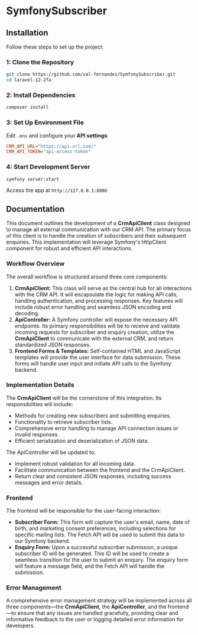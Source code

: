 # SymfonySubscriber

## Installation
Follow these steps to set up the project:

### 1: Clone the Repository
```bash
git clone https://github.com/val-fernandes/SymfonySubscriber.git
cd laravel-12-2fa
```

### 2: Install Dependencies
```bash
composer install
```

### 3: Set Up Environment File
Edit `.env` and configure your **API settings**:
```ini
CRM_API_URL="https://api-url.com/"
CRM_API_TOKEN="api-access-token"
```

### 4: Start Development Server
```bash
symfony server:start
```

Access the app at `http://127.0.0.1:8000`

## Documentation
This document outlines the development of a **CrmApiClient** class designed to manage all external communication with our CRM API. The primary focus of this client is to handle the creation of subscribers and their subsequent enquiries. This implementation will leverage Symfony's HttpClient component for robust and efficient API interactions.

### Workflow Overview
The overall workflow is structured around three core components:
1. **CrmApiClient:** This class will serve as the central hub for all interactions with the CRM API. It will encapsulate the logic for making API calls, handling authentication, and processing responses. Key features will include robust error handling and seamless JSON encoding and decoding.
2. **ApiController:** A Symfony controller will expose the necessary API endpoints. Its primary responsibilities will be to receive and validate incoming requests for subscriber and enquiry creation, utilize the **CrmApiClient** to communicate with the external CRM, and return standardized JSON responses.
3. **Frontend Forms & Templates:** Self-contained HTML and JavaScript templates will provide the user interface for data submission. These forms will handle user input and initiate API calls to the Symfony backend.

### Implementation Details

The **CrmApiClient** will be the cornerstone of this integration. Its responsibilities will include:
- Methods for creating new subscribers and submitting enquiries.
- Functionality to retrieve subscriber lists.
- Comprehensive error handling to manage API connection issues or invalid responses.
- Efficient serialization and deserialization of JSON data.

The ApiController will be updated to:
- Implement robust validation for all incoming data.
- Facilitate communication between the frontend and the CrmApiClient.
- Return clear and consistent JSON responses, including success messages and error details.

### Frontend
The frontend will be responsible for the user-facing interaction:

- **Subscriber Form:** This form will capture the user's email, name, date of birth, and marketing consent preferences, including selections for specific mailing lists. The Fetch API will be used to submit this data to our Symfony backend.
- **Enquiry Form:** Upon a successful subscriber submission, a unique subscriber ID will be generated. This ID will be used to create a seamless transition for the user to submit an enquiry. The enquiry form will feature a message field, and the Fetch API will handle the submission.

### Error Management
A comprehensive error management strategy will be implemented across all three components—the **CrmApiClient**, the **ApiController**, and the frontend—to ensure that any issues are handled gracefully, providing clear and informative feedback to the user or logging detailed error information for developers.
